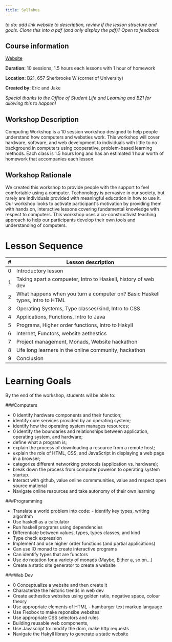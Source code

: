 ```yaml
---
title: Syllabus
---
```

*to do: add link website to description, review if the lesson structure and
goals. Clone this into a pdf (and only display the pdf)? Open to feedback*

Course information
------------------

[Website](localhost:8000)

**Duration:** 10 sessions, 1.5 hours each lessons with 1 hour of homework

**Location:** B21, 657 Sherbrooke W (corner of University)

**Created by:** Eric and Jake

*Special thanks to the Office of Student Life and Learning and B21 for allowing this to happen!*

Workshop Description
--------------------
Computing Workshop is a 10 session workshop designed to help people understand how computers and websties work. This workshop will cover hardware, software, and web development to individuals with little to no background in computers using cooperative, problem-based learning methods. Each class is 1.5 hours long and has an estimated 1 hour worth of homework that accompanies each lesson.

Workshop Rationale
------------------
We created this workshop to provide people with the support to feel comfortable using a computer. Techonology is pervasive in our society, but rarely are individuals provided with meaningful education in how to use it. Our workshop looks to activate participant's motivation by providing them with hands on, interactive lessons covering fundamental knowledge with respect to computers. This workshop uses a co-constructivist teaching approach to help our participants develop their own tools and understanding of computers.

Lesson Sequence
===============
|#| Lesson description |
|-|--------------------|
|0|Introductory lesson|
|1|Taking apart a compueter, Intro to Haskell, history of web dev|
|2|What happens when you turn a computer on? Basic Haskell types, intro to HTML|
|3|Operating Systems, Type classes/kind, Intro to CSS|
|4|Applications, Functions, Intro to Java|
|5|Programs, Higher order functions, Intro to Hakyll|
|6|Internet, Functors, website aethestics|
|7|Project management, Monads, Website hackathon|
|8|Life long learners in the online community, hackathon|
|9|Conclusion|

Learning Goals
==============

By the end of the workshop, students wil be able to:

###Computers

  * 0 identify hardware components and their function;
  * identify core services provided by an operating system;
  * identify how the operating system manages resources;
  * 0 identify the boundaries and relationships between application,
    operating system, and hardware;
  * define what a program is;
  * explain the process of downloading a resource from a remote host;
  * explain the role of HTML, CSS, and JavaScript in displaying a web page in a browser;
  * categorize different networking protocols (application vs. hardware);
  * break down the process from computer poweron to operating system startup.
  * Interact with github, value online commmunities, value and respect open source matierial 
  * Navigate online resources and take autonomy of their own learning

###Programming

  * Translate a world problem into code: - identify key types, writing algorithm 
  * Use haskell as a calculator
  * Run haskell programs using dependencies
  * Differentiate between values, types, types classes, and kind
  * Type check expression
  * Implement and use higher order functions (and partial applications)
  * Can use IO monad to create interactive programs
  * Can identify types that are functors
  * Use do notation for a variety of monads (Maybe, Either a, so on...)
  * Create a static site generator to create a website

###Web Dev

  * 0 Conceptualize a website and then create it
  * Characterize the historic trends in web dev
  * Create aethestics websites using golden ratio, negative space, colour theory
  * Use appropriate elements of HTML - hamburger text markup language
  * Use Flexbox to make reponsibe websites
  * Use appropriate CSS selectors and rules
  * Building reusable web components,
  * Use Javascript to: modify the dom, make http requests
  * Navigate the Hakyll library to generate a static website


